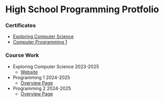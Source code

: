 # High School Programming Protfolio
### Certificates
- [Exploring Computer Science](https://github.com/SaltyNickel702/school/blob/main/Certificates/Nicholas%20M%20Wolf_Computer%20Programming%20I_12162024.pdf)
- [Computer Programming 1](https://github.com/SaltyNickel702/school/blob/main/Certificates/Nicholas%20M%20Wolf_Computer%20Programming%20I_12162024.pdf)

### Course Work
- Exploring Computer Science 2023-2025
  - [Website](https://saltynickel702.github.io/school/website%20ECS/)
- Programming 1 2024-2025
  - [Overview Page](./Programming1/)
- Programming 2 2024-2025
  - [Overview Page](./Programming2/)
